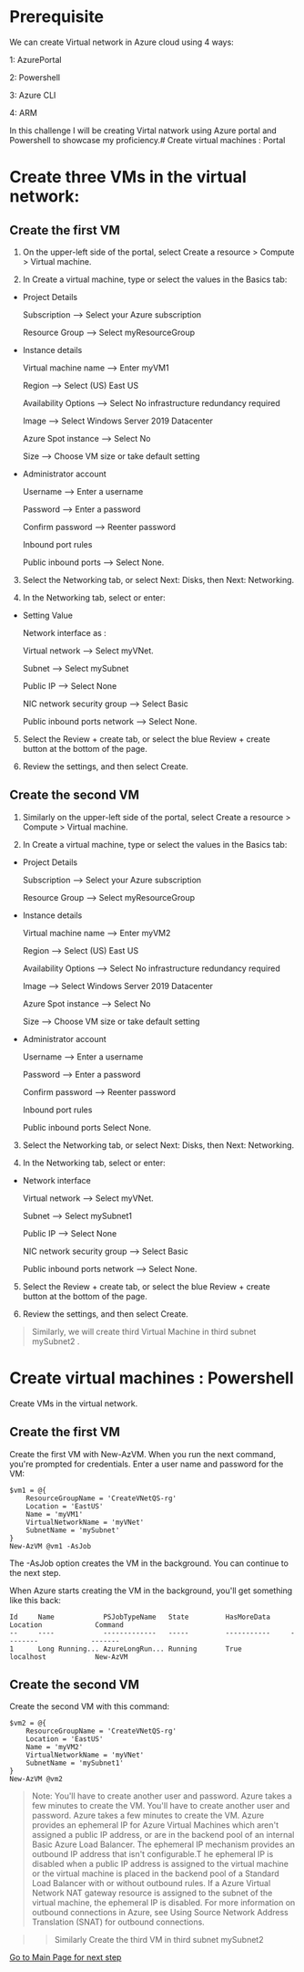 # Prerequisite
We can create Virtual network in Azure cloud using 4 ways:

1: AzurePortal

2: Powershell

3: Azure CLI

4: ARM

In this challenge I will be creating Virtal natwork using Azure portal and Powershell to showcase my proficiency.#  Create virtual machines : Portal

# Create three VMs in the virtual network:

## Create the first VM

1. On the upper-left side of the portal, select Create a resource > Compute > Virtual machine.

2. In Create a virtual machine, type or select the values in the Basics tab:

* Project Details	

  Subscription	--> Select your Azure subscription
  
  Resource Group -->	Select myResourceGroup
  
* Instance details	

  Virtual machine name	--> Enter myVM1
  
  Region	--> Select (US) East US
  
  Availability Options -->	Select No infrastructure redundancy required
  
  Image	--> Select Windows Server 2019 Datacenter
  
  Azure Spot instance -->	Select No
  
  Size --> Choose VM size or take default setting
  
* Administrator account	

  Username --> Enter a username
  
  Password -->	Enter a password
  
  Confirm password	--> Reenter password
  
  Inbound port rules
  
  Public inbound ports -->	Select None.
  

3. Select the Networking tab, or select Next: Disks, then Next: Networking.

4. In the Networking tab, select or enter:


* Setting	Value

  Network interface	as :
  
    Virtual network	--> Select myVNet.
    
    Subnet	--> Select mySubnet
    
    Public IP	--> Select None
    
    NIC network security group	--> Select Basic
    
    Public inbound ports network	--> Select None.
    
    
5. Select the Review + create tab, or select the blue Review + create button at the bottom of the page.

6. Review the settings, and then select Create.

## Create the second VM
1. Similarly on the upper-left side of the portal, select Create a resource > Compute > Virtual machine.

2. In Create a virtual machine, type or select the values in the Basics tab:

* Project Details	

  Subscription -->	Select your Azure subscription
  
  Resource Group	--> Select myResourceGroup
  
* Instance details	

  Virtual machine name	--> Enter myVM2
  
  Region -->	Select (US) East US
  
  Availability Options -->	Select No infrastructure redundancy required
  
  Image -->	Select Windows Server 2019 Datacenter
  
  Azure Spot instance -->	Select No
  
  Size	--> Choose VM size or take default setting
  
* Administrator account
	
  Username -->	Enter a username
  
  Password	 --> Enter a password
  
  Confirm password -->	Reenter password
  
  Inbound port rules	
  
  Public inbound ports	Select None.
  
3. Select the Networking tab, or select Next: Disks, then Next: Networking.

4. In the Networking tab, select or enter:

* Network interface	

  Virtual network	--> Select myVNet.
  
  Subnet	--> Select mySubnet1
  
  Public IP -->	Select None
  
  NIC network security group -->	Select Basic
  
  Public inbound ports network	--> Select None.
  
5. Select the Review + create tab, or select the blue Review + create button at the bottom of the page.

6. Review the settings, and then select Create.

> Similarly, we will create third Virtual Machine in third subnet mySubnet2 .

# Create virtual machines : Powershell
Create VMs in the virtual network.

## Create the first VM

Create the first VM with New-AzVM. When you run the next command, you're prompted for credentials. Enter a user name and password for the VM:

```
$vm1 = @{
    ResourceGroupName = 'CreateVNetQS-rg'
    Location = 'EastUS'
    Name = 'myVM1'
    VirtualNetworkName = 'myVNet'
    SubnetName = 'mySubnet'
}
New-AzVM @vm1 -AsJob
```
The -AsJob option creates the VM in the background. You can continue to the next step.

When Azure starts creating the VM in the background, you'll get something like this back:

```
Id     Name            PSJobTypeName   State         HasMoreData     Location             Command
--     ----            -------------   -----         -----------     --------             -------
1      Long Running... AzureLongRun... Running       True            localhost            New-AzVM
```
## Create the second VM

Create the second VM with this command:
```
$vm2 = @{
    ResourceGroupName = 'CreateVNetQS-rg'
    Location = 'EastUS'
    Name = 'myVM2'
    VirtualNetworkName = 'myVNet'
    SubnetName = 'mySubnet1'
}
New-AzVM @vm2
```

> Note: You'll have to create another user and password. Azure takes a few minutes to create the VM. You'll have to create another user and password. Azure takes a few minutes to create the VM.
  > Azure provides an ephemeral IP for Azure Virtual Machines which aren't assigned a public IP address, or are in the backend pool of an internal Basic Azure Load Balancer. The ephemeral IP mechanism provides an outbound IP address that isn't configurable.T
  > he ephemeral IP is disabled when a public IP address is assigned to the virtual machine or the virtual machine is placed in the backend pool of a Standard Load Balancer with or without outbound rules. If a Azure Virtual Network NAT gateway resource is assigned to the subnet of the virtual machine, the ephemeral IP is disabled.
  > For more information on outbound connections in Azure, see Using Source Network Address Translation (SNAT) for outbound connections. 


>> Similarly Create the third VM in third subnet mySubnet2


[Go to Main Page for next step ](https://github.com/priyal-agrawal/Tech_Challenges/blob/a0c9615138f58ca8dcc5086d8add6e9b17f536c4/Challenge%201/Readme.md)
